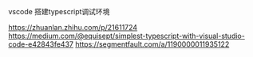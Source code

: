 vscode 搭建typescript调试环境

https://zhuanlan.zhihu.com/p/21611724
https://medium.com/@equisept/simplest-typescript-with-visual-studio-code-e42843fe437
https://segmentfault.com/a/1190000011935122